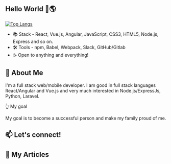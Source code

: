 <!-- ![Banner Image](https://github.com/pro335/pro335/blob/master/Images/banner2.png) -->

## Hello World 👋🌎

<!-- [![Dev's github stats](https://github-readme-stats.vercel.app/api?username=vanguard227&hide=stars,contribs,issues&show_icons=true&bg_color=f4f7f7&title_color=65c0ba&icon_color=ffbd39&text_color=216583)](https://github.com/vanguard227) -->

[![Top Langs](https://github-readme-stats.vercel.app/api/top-langs/?username=vanguard227&layout=compact&bg_color=f4f7f7&title_color=65c0ba)](https://github.com/vanguard227)


- 📚 Stack - React, Vue.js, Angular, JavaScript, CSS3, HTML5, Node.js, Express and so on.
- 🛠 Tools -  npm, Babel, Webpack, Slack, GitHub/Gitlab
- ☕ Open to anything and everything!

## 💬 About Me

I'm a full stack web/mobile developer. I am good in full stack languages React/Angular and Vue.js and very much interested in Node.js/ExpressJs, Python, Laravel.

👆 My goal

My goal is to become a successful person and make my family proud of me.

## 📫 Let's connect!

## 📄 My Articles

